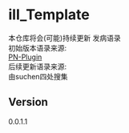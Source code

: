 # ill_Template
本仓库将会(可能)持续更新 发病语录   
初始版本语录来源:  
[PN-Plugin](https://github.com/ProjectNu11/PN-Plugins)  
后续更新语录来源:  
由suchen四处搜集  
## Version  
0.0.1.1